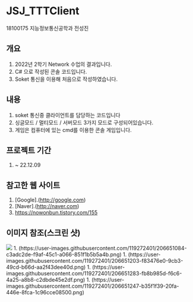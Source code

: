 # JSJ_TTTClient
18100175 지능정보통신공학과 전성진

## 개요
1. 2022년 2학기 Network 수업의 결과입니다.
1. C# 으로 작성된 콘솔 코드입니다.
1. Soket 통신을 이용해 처음으로 작성하였습니다.

## 내용
1. soket 통신중 클라이언트를 담당하는 코드입니다
1. 싱글모드 / 멀티모드 / 서버모드 3가지 모드로 구성되어있습니다.
1. 게임은 컴퓨터에 있는 cmd를 이용한 콘솔 게임입니다.

## 프로젝트 기간
1. ~ 22.12.09

## 참고한 웹 사이트
1. [Google].(http://google.com)
1. [Naver].(http://naver.com)
1. https://nowonbun.tistory.com/155

## 이미지 참조(스크린 샷)
<img src="https://imgs2.dab3games.com/tic-tac-toe-game.png"/>
1. (https://user-images.githubusercontent.com/119272401/206651084-c3adc2de-f9af-45c1-a066-851f1b5b5a4b.png)
1. (https://user-images.githubusercontent.com/119272401/206651203-f83476e0-9cb3-49cd-b66d-aa2f43dee40d.png)
1. (https://user-images.githubusercontent.com/119272401/206651283-fb8b985d-f6c6-4a25-a8b8-c2dbde45e2df.png)
1. (https://user-images.githubusercontent.com/119272401/206651247-b35f1f39-20fa-446e-8fca-1c96cce08500.png)
